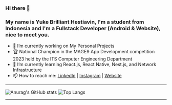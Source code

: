 ### Hi there 👋

### My name is Yuke Brilliant Hestiavin, I'm a student from Indonesia and I'm a Fullstack Developer (Android & Website), nice to meet you.
<!--
**yukebrillianth/yukebrillianth** is a ✨ _special_ ✨ repository because its `README.md` (this file) appears on your GitHub profile.

Here are some ideas to get you started:
-->
- 🔭 I’m currently working on My Personal Projects
- 🏆 National Champion in the MAGE9 App Development competition 2023 held by the ITS Computer Engineering Department
- 🌱 I’m currently learning React.js, React Native, Nest.js, and Network Infrastructure
- 📫 How to reach me: <a href="https://www.linkedin.com/in/yukebrillianth/" target="_blank">LinkedIn</a> | <a href="https://www.instagram.com/yukebrillianth/">Instagram</a> | <a href="https://yukebrillianth.my.id" target="_blank">Website</a>
---
![Anurag's GitHub stats](https://github-readme-stats.vercel.app/api?username=yukebrillianth&theme=algolia&show_icons=true)
![Top Langs](https://github-readme-stats.vercel.app/api/top-langs/?username=yukebrillianth&theme=algolia&show_icons=true&layout=compact)


---
<!--

- 👯 I’m looking to collaborate on ...
- 🤔 I’m looking for help with ...
- 💬 Ask me about ...
- 😄 Pronouns: ...
- ⚡ Fun fact: ...
-->
